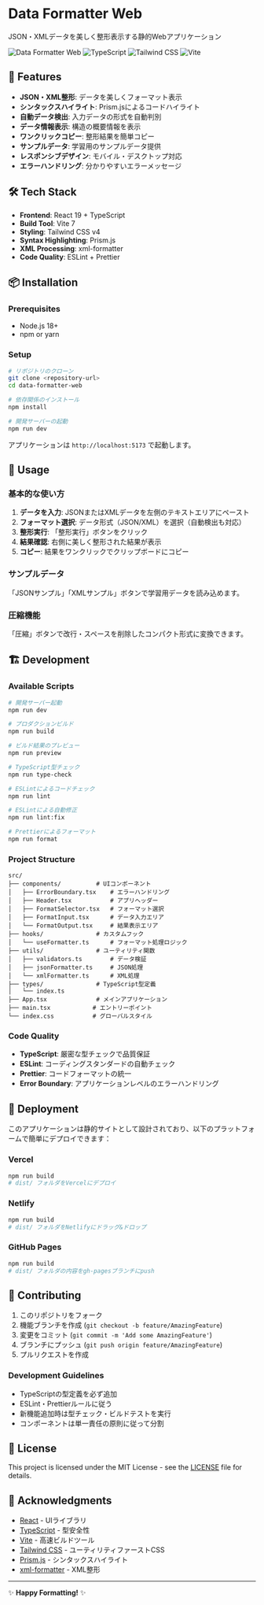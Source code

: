 # Data Formatter Web

JSON・XMLデータを美しく整形表示する静的Webアプリケーション

![Data Formatter Web](https://img.shields.io/badge/React-19-blue) ![TypeScript](https://img.shields.io/badge/TypeScript-5.8-blue) ![Tailwind CSS](https://img.shields.io/badge/Tailwind_CSS-v4-06B6D4) ![Vite](https://img.shields.io/badge/Vite-7-646CFF)

## 🚀 Features

- **JSON・XML整形**: データを美しくフォーマット表示
- **シンタックスハイライト**: Prism.jsによるコードハイライト
- **自動データ検出**: 入力データの形式を自動判別
- **データ情報表示**: 構造の概要情報を表示
- **ワンクリックコピー**: 整形結果を簡単コピー
- **サンプルデータ**: 学習用のサンプルデータ提供
- **レスポンシブデザイン**: モバイル・デスクトップ対応
- **エラーハンドリング**: 分かりやすいエラーメッセージ

## 🛠️ Tech Stack

- **Frontend**: React 19 + TypeScript
- **Build Tool**: Vite 7
- **Styling**: Tailwind CSS v4
- **Syntax Highlighting**: Prism.js
- **XML Processing**: xml-formatter
- **Code Quality**: ESLint + Prettier

## 📦 Installation

### Prerequisites

- Node.js 18+
- npm or yarn

### Setup

```bash
# リポジトリのクローン
git clone <repository-url>
cd data-formatter-web

# 依存関係のインストール
npm install

# 開発サーバーの起動
npm run dev
```

アプリケーションは `http://localhost:5173` で起動します。

## 🎯 Usage

### 基本的な使い方

1. **データを入力**: JSONまたはXMLデータを左側のテキストエリアにペースト
2. **フォーマット選択**: データ形式（JSON/XML）を選択（自動検出も対応）
3. **整形実行**: 「整形実行」ボタンをクリック
4. **結果確認**: 右側に美しく整形された結果が表示
5. **コピー**: 結果をワンクリックでクリップボードにコピー

### サンプルデータ

「JSONサンプル」「XMLサンプル」ボタンで学習用データを読み込めます。

### 圧縮機能

「圧縮」ボタンで改行・スペースを削除したコンパクト形式に変換できます。

## 🏗️ Development

### Available Scripts

```bash
# 開発サーバー起動
npm run dev

# プロダクションビルド
npm run build

# ビルド結果のプレビュー
npm run preview

# TypeScript型チェック
npm run type-check

# ESLintによるコードチェック
npm run lint

# ESLintによる自動修正
npm run lint:fix

# Prettierによるフォーマット
npm run format
```

### Project Structure

```
src/
├── components/          # UIコンポーネント
│   ├── ErrorBoundary.tsx    # エラーハンドリング
│   ├── Header.tsx           # アプリヘッダー
│   ├── FormatSelector.tsx   # フォーマット選択
│   ├── FormatInput.tsx      # データ入力エリア
│   └── FormatOutput.tsx     # 結果表示エリア
├── hooks/               # カスタムフック
│   └── useFormatter.ts      # フォーマット処理ロジック
├── utils/               # ユーティリティ関数
│   ├── validators.ts        # データ検証
│   ├── jsonFormatter.ts     # JSON処理
│   └── xmlFormatter.ts      # XML処理
├── types/               # TypeScript型定義
│   └── index.ts
├── App.tsx              # メインアプリケーション
├── main.tsx            # エントリーポイント
└── index.css           # グローバルスタイル
```

### Code Quality

- **TypeScript**: 厳密な型チェックで品質保証
- **ESLint**: コーディングスタンダードの自動チェック
- **Prettier**: コードフォーマットの統一
- **Error Boundary**: アプリケーションレベルのエラーハンドリング

## 🚀 Deployment

このアプリケーションは静的サイトとして設計されており、以下のプラットフォームで簡単にデプロイできます：

### Vercel

```bash
npm run build
# dist/ フォルダをVercelにデプロイ
```

### Netlify

```bash
npm run build
# dist/ フォルダをNetlifyにドラッグ&ドロップ
```

### GitHub Pages

```bash
npm run build
# dist/ フォルダの内容をgh-pagesブランチにpush
```

## 🤝 Contributing

1. このリポジトリをフォーク
2. 機能ブランチを作成 (`git checkout -b feature/AmazingFeature`)
3. 変更をコミット (`git commit -m 'Add some AmazingFeature'`)
4. ブランチにプッシュ (`git push origin feature/AmazingFeature`)
5. プルリクエストを作成

### Development Guidelines

- TypeScriptの型定義を必ず追加
- ESLint・Prettierルールに従う
- 新機能追加時は型チェック・ビルドテストを実行
- コンポーネントは単一責任の原則に従って分割

## 📝 License

This project is licensed under the MIT License - see the [LICENSE](LICENSE) file for details.

## 🙏 Acknowledgments

- [React](https://reactjs.org/) - UIライブラリ
- [TypeScript](https://www.typescriptlang.org/) - 型安全性
- [Vite](https://vitejs.dev/) - 高速ビルドツール
- [Tailwind CSS](https://tailwindcss.com/) - ユーティリティファーストCSS
- [Prism.js](https://prismjs.com/) - シンタックスハイライト
- [xml-formatter](https://github.com/chrisbottin/xml-formatter) - XML整形

---

✨ **Happy Formatting!** ✨